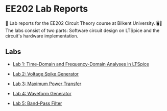 # EE202 Lab Reports
📄 Lab reports for the EE202 Circuit Theory course at Bilkent University. 
🖥️🔌 The labs consist of two parts: Software circuit design on LTSpice and the circuit's hardware implementation.

## Labs 
- [Lab 1: Time-Domain and Frequency-Domain Analyses in LTSpice](https://github.com/ynarter/EE202/tree/main/Lab%201)

- [Lab 2: Voltage Spike Generator](https://github.com/ynarter/EE202/tree/main/Lab%202)

- [Lab 3: Maximum Power Transfer](https://github.com/ynarter/EE202/tree/main/Lab%203)

- [Lab 4: Waveform Generator](https://github.com/ynarter/EE202/tree/main/Lab%204)

- [Lab 5: Band-Pass Filter](https://github.com/ynarter/EE202/tree/main/Lab%205)

